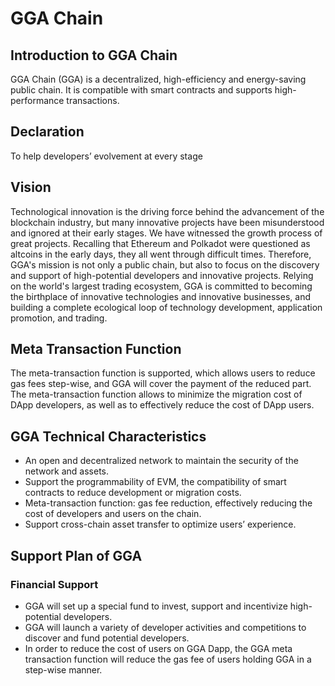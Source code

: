 # GGA Chain

## Introduction to GGA Chain
GGA Chain (GGA) is a decentralized, high-efficiency and energy-saving public chain. It is compatible with smart contracts and supports high- performance transactions. 

## Declaration
To help developers’ evolvement at every stage 

## Vision
Technological innovation is the driving force behind the advancement of the blockchain industry, but many innovative projects have been misunderstood and ignored at their early stages. We have witnessed the growth process of great projects. Recalling that Ethereum and Polkadot were questioned as altcoins in the early days, they all went through difficult times. Therefore, GGA's mission is not only a public chain, but also to focus on the discovery and support of high-potential developers and innovative projects. Relying on the world's largest trading ecosystem, GGA is committed to becoming the birthplace of innovative technologies and innovative businesses, and building a complete ecological loop of technology development, application promotion, and trading.

## Meta Transaction Function
The meta-transaction function is supported, which allows users to reduce gas fees step-wise, and GGA will cover the payment of the reduced part. The meta-transaction function allows to minimize the migration cost of DApp developers, as well as to effectively reduce the cost of DApp users.

## GGA Technical Characteristics
- An open and decentralized network to maintain the security of the network and assets.
- Support the programmability of EVM, the compatibility of smart contracts to reduce development or migration costs.
- Meta-transaction function: gas fee reduction, effectively reducing the cost of developers and users on the chain.
- Support cross-chain asset transfer to optimize users’ experience.

## Support Plan of GGA
### Financial Support
- GGA will set up a special fund to invest, support and incentivize high-potential developers.
- GGA will launch a variety of developer activities and competitions to discover and fund potential developers. 
- In order to reduce the cost of users on GGA Dapp, the GGA meta transaction function will reduce the gas fee of users holding GGA in a step-wise manner.



